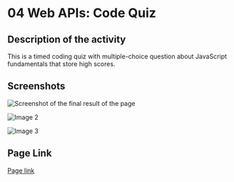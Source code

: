 # 04 Web APIs: Code Quiz 
## Description of the activity

This is a timed coding quiz with multiple-choice question about JavaScript fundamentals that store high scores.
## Screenshots

![Screenshot of the final result of the page](./images/Sin%20título.png)

![Image 2](./images/Sin%20título%202.png)

![Image 3](./images/Sin%20título%203.png)
## Page Link 

[Page link](https://davidtrujillor.github.io/Code-Quiz/)